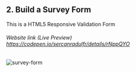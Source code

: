 ## 2. Build a Survey Form 
This is a HTML5 Responsive Validation Form
###### Website link (Live Preview) https://codepen.io/sercanradulfr/details/rNppQYO

![survey-form](https://shots.codepen.io/sercanradulfr/pen/rNppQYO-320.webp?version=1649107933)
